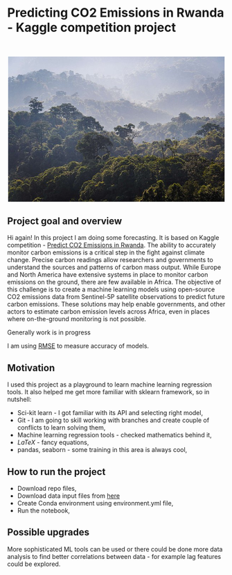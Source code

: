 # Predicting CO2 Emissions in Rwanda - Kaggle competition project  
<br/>
<p align="center">
  <img src="img/rwanda_forest.jpg" alt="Rwanda landscape" width="500">
</p>  

## Project goal and overview
Hi again! In this project I am doing some forecasting. It is based on Kaggle competition - [Predict CO2 Emissions in Rwanda]([https://www.kaggle.com/competitions/godaddy-microbusiness-density-forecasting/overview](https://www.kaggle.com/competitions/playground-series-s3e20/)). The ability to accurately monitor carbon emissions is a critical step in the fight against climate change. Precise carbon readings allow researchers and governments to understand the sources and patterns of carbon mass output. While Europe and North America have extensive systems in place to monitor carbon emissions on the ground, there are few available in Africa. The objective of this challenge is to create a machine learning models using open-source CO2 emissions data from Sentinel-5P satellite observations to predict future carbon emissions. These solutions may help enable governments, and other actors to estimate carbon emission levels across Africa, even in places where on-the-ground monitoring is not possible.  
  
  
Generally work is in progress
  
I am using [RMSE](https://en.wikipedia.org/wiki/Root-mean-square_deviation) to measure accuracy of models.

## Motivation
I used this project as a playground to learn machine learning regression tools. It also helped me get more familiar with sklearn framework, so in nutshell:
 - Sci-kit learn - I got familiar with its API and selecting right model,
 - Git - I am going to skill working with branches and create couple of conflicts to learn solving them,
 - Machine learning regression tools - checked mathematics behind it,
 - $LaTeX$ - fancy equations,
 - pandas, seaborn - some training in this area is always cool,  

## How to run the project
 - Download repo files,
 - Download data input files from [here](https://www.kaggle.com/competitions/playground-series-s3e20/data)
 - Create Conda environment using environment.yml file,
 - Run the notebook,

## Possible upgrades
More sophisticated ML tools can be used or there could be done more data analysis to find better correlations between data - for example lag features could be explored.

